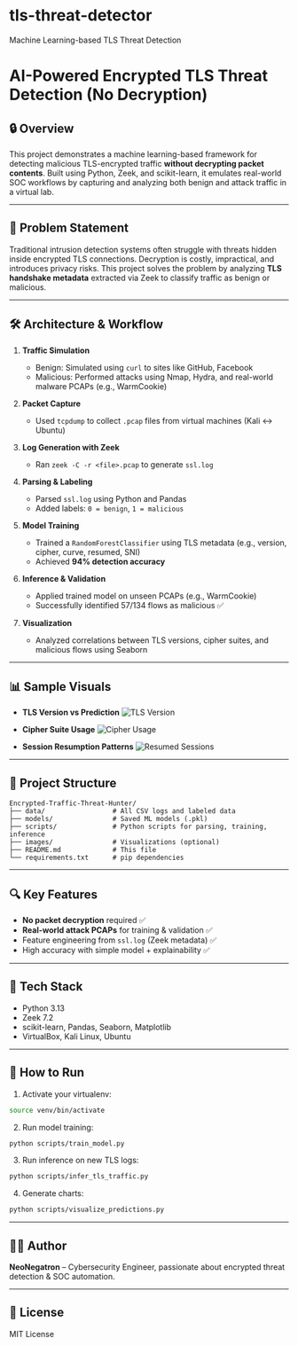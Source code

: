 # tls-threat-detector
Machine Learning-based TLS Threat Detection

# AI-Powered Encrypted TLS Threat Detection (No Decryption)

## 🔒 Overview

This project demonstrates a machine learning-based framework for detecting malicious TLS-encrypted traffic **without decrypting packet contents**. Built using Python, Zeek, and scikit-learn, it emulates real-world SOC workflows by capturing and analyzing both benign and attack traffic in a virtual lab.

---

## 🎯 Problem Statement

Traditional intrusion detection systems often struggle with threats hidden inside encrypted TLS connections. Decryption is costly, impractical, and introduces privacy risks. This project solves the problem by analyzing **TLS handshake metadata** extracted via Zeek to classify traffic as benign or malicious.

---

## 🛠️ Architecture & Workflow

1. **Traffic Simulation**

   * Benign: Simulated using `curl` to sites like GitHub, Facebook
   * Malicious: Performed attacks using Nmap, Hydra, and real-world malware PCAPs (e.g., WarmCookie)

2. **Packet Capture**

   * Used `tcpdump` to collect `.pcap` files from virtual machines (Kali ↔ Ubuntu)

3. **Log Generation with Zeek**

   * Ran `zeek -C -r <file>.pcap` to generate `ssl.log`

4. **Parsing & Labeling**

   * Parsed `ssl.log` using Python and Pandas
   * Added labels: `0 = benign`, `1 = malicious`

5. **Model Training**

   * Trained a `RandomForestClassifier` using TLS metadata (e.g., version, cipher, curve, resumed, SNI)
   * Achieved **94% detection accuracy**

6. **Inference & Validation**

   * Applied trained model on unseen PCAPs (e.g., WarmCookie)
   * Successfully identified 57/134 flows as malicious ✅

7. **Visualization**

   * Analyzed correlations between TLS versions, cipher suites, and malicious flows using Seaborn

---

## 📊 Sample Visuals

* **TLS Version vs Prediction**
  ![TLS Version](images/tls_version_vs_label.png)

* **Cipher Suite Usage**
  ![Cipher Usage](images/cipher_usage.png)

* **Session Resumption Patterns**
  ![Resumed Sessions](images/resumed_session.png)

---

## 📁 Project Structure

```
Encrypted-Traffic-Threat-Hunter/
├── data/                 # All CSV logs and labeled data
├── models/               # Saved ML models (.pkl)
├── scripts/              # Python scripts for parsing, training, inference
├── images/               # Visualizations (optional)
├── README.md             # This file
└── requirements.txt      # pip dependencies
```

---

## 🔍 Key Features

* **No packet decryption** required ✅
* **Real-world attack PCAPs** for training & validation ✅
* Feature engineering from `ssl.log` (Zeek metadata) ✅
* High accuracy with simple model + explainability ✅

---

## 🧪 Tech Stack

* Python 3.13
* Zeek 7.2
* scikit-learn, Pandas, Seaborn, Matplotlib
* VirtualBox, Kali Linux, Ubuntu

---

## 🚀 How to Run

1. Activate your virtualenv:

```bash
source venv/bin/activate
```

2. Run model training:

```bash
python scripts/train_model.py
```

3. Run inference on new TLS logs:

```bash
python scripts/infer_tls_traffic.py
```

4. Generate charts:

```bash
python scripts/visualize_predictions.py
```

---

## 🙋‍♂️ Author

**NeoNegatron** – Cybersecurity Engineer, passionate about encrypted threat detection & SOC automation.

---

## 📄 License

MIT License
